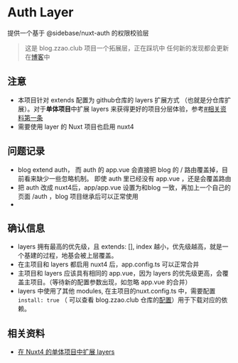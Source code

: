 # Auth Layer

提供一个基于 @sidebase/nuxt-auth 的权限校验层

> 这是 blog.zzao.club 项目一个拓展层，正在踩坑中
> 任何新的发现都会更新在[博客](https://blog.zzao.club)中

## 注意

- 本项目针对 extends 配置为 github仓库的 layers 扩展方式 （也就是分仓库扩展）。对于**单体项目**中扩展 layers 来获得更好的项目分层体验，参考[#相关资料第一条](#相关资料)
- 需要使用 layer 的 Nuxt 项目也启用 nuxt4



## 问题记录


- blog extend auth， 而 auth 的 app.vue 会直接把 blog 的 / 路由覆盖掉，目前看来缺少一些忽略机制。 即使 auth 里已经没有 app.vue ，还是会覆盖路由
- 把 auth 改成 nuxt4后，app/app.vue 设置为和blog 一致，再加上一个自己的页面 /auth ，blog 项目继承后可以正常使用
- 


## 确认信息

- layers 拥有最高的优先级，且 extends: [], index 越小，优先级越高，就是一个基建的过程，地基会被上层覆盖。
- 在主项目和 layers 都启用 nuxt4 后，app.config.ts 可以正常合并
- 主项目和 layers 应该具有相同的 app.vue，因为 layers 的优先级更高，会覆盖主项目。（等待新的配置参数出现，如忽略 app.vue 的合并）
- layers 中使用了其他 modules, 在主项目的nuxt.config.ts 中，需要配置 `install: true` （ 可以查看 blog.zzao.club 仓库的[配置](https://github.com/aatrooox/blog.zzao.club/blob/main/nuxt.config.ts)）用于下载对应的依赖。


## 相关资料

- [在 Nuxt4 的单体项目中扩展 layers](https://www.youtube.com/watch?v=XGcJiG0fZ8Y)

